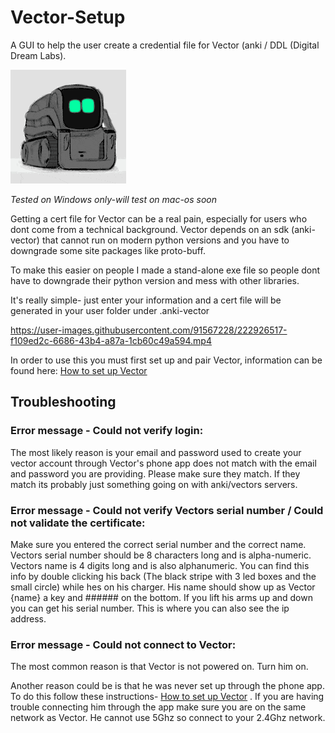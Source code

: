 ﻿# Vector-Setup
 
A GUI to help the user create a credential file for Vector (anki / DDL (Digital Dream Labs).

![Vector cute](/img/vector_gif.gif?raw=true "Vector is cute")

*Tested on Windows only-will test on mac-os soon*

Getting a cert file for Vector can be a real pain, especially for users who dont come from a technical background.
Vector depends on an sdk (anki-vector) that cannot run on modern python versions and you have to downgrade some site packages like proto-buff.

To make this easier on people I made a stand-alone exe file so people dont have to downgrade their python version and mess with other libraries.

It's really simple- just enter your information and a cert file will be generated in your user folder under .anki-vector

https://user-images.githubusercontent.com/91567228/222926517-f109ed2c-6686-43b4-a87a-1cb60c49a594.mp4

In order to use this you must first set up and pair Vector, information can be found here: [How to set up Vector](https://support.digitaldreamlabs.com/article/114-video-vector-and-connection-how-to-set-vector-up)

## Troubleshooting

### Error message - Could not verify login:

The most likely reason is your email and password used to create your vector account through Vector's phone app does not match with the email and password you are providing. Please make sure they match. If they match its probably just something going on with anki/vectors servers.

### Error message - Could not verify Vectors serial number / Could not validate the certificate:

Make sure you entered the correct serial number and the correct name. Vectors serial number should be 8 characters long and is alpha-numeric. Vectors name is 4 digits long and is also alphanumeric. You can find this info by double clicking his back (The black stripe with 3 led boxes and the small circle) while hes on his charger. His name should show up as Vector {name} a key and ###### on the bottom. If you lift his arms up and down you can get his serial number. This is where you can also see the ip address.

### Error message - Could not connect to Vector:

The most common reason is that Vector is not powered on. Turn him on.

Another reason could be is that he was never set up through the phone app. To do this follow these instructions- [How to set up Vector](https://support.digitaldreamlabs.com/article/114-video-vector-and-connection-how-to-set-vector-up) . If you are having trouble connecting him through the app make sure you are on the same network as Vector. He cannot use 5Ghz so connect to your 2.4Ghz network.


